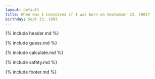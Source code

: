 ```yaml
---
layout: default
title: When was I conceived if I was born on September 23, 1903?
birthday: Sept 23, 1903
---
```


{% include header.md %}

{% include guess.md %}

{% include calculate.md %}

{% include safety.md %}

{% include footer.md %}



